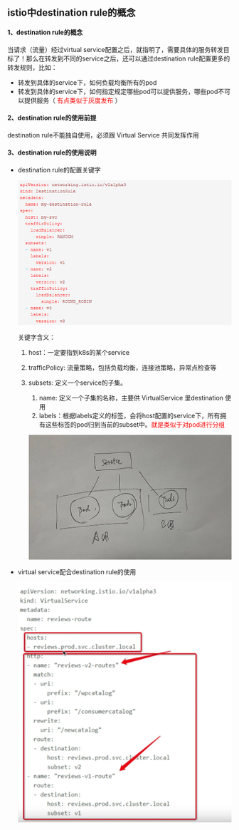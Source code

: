 ## istio中destination rule的概念



#### 1、destination rule的概念

当请求（流量）经过virtual service配置之后，就指明了，需要具体的服务转发目标了！那么在转发到不同的service之后，还可以通过destination rule配置更多的转发规则，比如：

- 转发到具体的service下，如何负载均衡所有的pod
- 转发到具体的service下，如何指定规定哪些pod可以提供服务，哪些pod不可以提供服务（<font color="red"> 有点类似于灰度发布 </font>）



#### 2、destination rule的使用前提

destination rule不能独自使用，必须跟 Virtual Service 共同发挥作用



#### 3、destination rule的使用说明

- destination rule的配置关键字

  ![avatar](../images/1-2.png)

  关键字含义：

  1. host：一定要指到k8s的某个service

  2. trafficPolicy: 流量策略，包括负载均衡，连接池策略，异常点检查等

  3. subsets: 定义一个service的子集。

     1. name: 定义一个子集的名称，主要供 VirtualService 里destination 使用
     2. labels：根据labels定义的标签，会将host配置的service下，所有拥有这些标签的pod归到当前的subset中。<font color="red">就是类似于对pod进行分组</font>

     ![avatar](../images/5.jpeg)

     

- virtual service配合destination rule的使用

  ![avatar](../images/1-3.png)